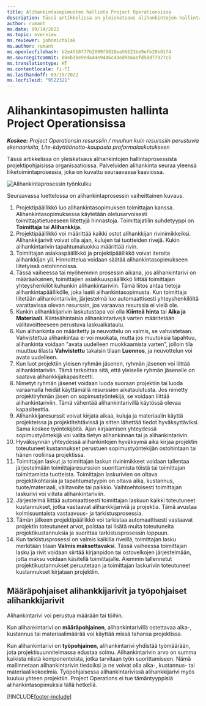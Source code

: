 ```yaml
---
title: Alihankintasopimusten hallinta Project Operationsissa
description: Tässä artikkelissa on yleiskatsaus alihankintojen hallintaprosessista, joka on tyypillinen projektipohjaisille organisaatioille.
author: rumant
ms.date: 09/14/2022
ms.topic: overview
ms.reviewer: johnmichalak
ms.author: rumant
ms.openlocfilehash: b2e4518f77b2099f9818ea56623be9efb20b01f4
ms.sourcegitcommit: 08eb3be9eda44e9446c43ed9b6aefd58d77927c5
ms.translationtype: HT
ms.contentlocale: fi-FI
ms.lasthandoff: 09/15/2022
ms.locfileid: "9522321"
---
```

# <a name="subcontract-management-in-project-operations"></a>Alihankintasopimusten hallinta Project Operationsissa


_**Koskee:** Project Operationsin resurssiin / muuhun kuin resurssiin perustuvia skenaarioita, Lite-käyttöönotto-kaupasta proformalaskutukseen_

Tässä artikkelissa on yleiskatsaus alihankintojen hallintaprosessista projektipohjaisissa organisaatioissa. Palveluiden alihankinta seuraa yleensä liiketoimintaprosessia, joka on kuvattu seuraavassa kaaviossa.

![Alihankintaprosessin työnkulku](../media/SubcontractingProcessFlow.png)

Seuraavassa luettelossa on alihankintaprosessin vaiheittainen kuvaus.

1. Projektipäällikkö luo alihankintasopimuksen toimittajan kanssa. Alihankintasopimuksessa käytetään oletusarvoisesti toimittajatietueeseen liitettyjä hinnastoja. Toimittajatilin suhdetyyppi on **Toimittaja** tai **Alihankkija**.
2. Projektipäällikkö voi määrittää kaikki ostot alihankkijan rivinimikkeiksi. Alihankkijarivit voivat olla ajan, kulujen tai tuotteiden rivejä. Kukin alihankintarivin tapahtumaluokka määrittää rivin.
3. Toimittajan asiakaspäällikkö ja projektipäällikkö voivat iteroita alihankkijan yli. Hinnoittelua voidaan säätää alihankintasopimukseen liitetyissä ostohinnoissa.
4. Tässä vaiheessa tai myöhemmin prosessin aikana, jos alihankintarivi on määräaikainen, toimittajien asiakkuuspäällikkö liittää toimittajan yhteyshenkilöt kuhunkin alihankintariviin. Tämä liitos antaa tietoja alihankintapäällikölle, joka laatii alihankintasopimusta. Kun toimittaja liitetään alihankintariviin, järjestelmä luo automaattisesti yhteyshenkilöltä varattavissa olevan resurssin, jos varaavaa resurssia ei vielä ole.
5. Kunkin alihankkijarivin laskutustapa voi olla **Kiinteä hinta** tai **Aika ja Materiaali**. Kiinteähintaisia alihankintarivejä varten määritetään välitavoitteeseen perustuva laskuaikataulu.
6.  Kun alihankinta on määritetty ja neuvottelu on valmis, se vahvistetaan. Vahvistettua alihankintaa ei voi muokata, mutta jos muutoksia tapahtuu, alihankinta voidaan "avata uudelleen muokkaamista varten", jolloin tila muuttuu tilasta **Vahvistettu** takaisin tilaan **Luonnos**, ja neuvottelun voi avata uudelleen. 
7.  Kun luot projektiin yleisen ryhmän jäsenen, ryhmän jäsenen voi liittää alihankintariviin. Tämä tarkoittaa sitä, että yleiselle ryhmän jäsenelle on saatava alihankkijakapasiteetti.
8.  Nimetyt ryhmän jäsenet voidaan luoda suoraan projektiin tai luoda varaamalla heidät käyttämällä resurssien aikataulutusta. Jos nimetty projektiryhmän jäsen on sopimustyöntekijä, se voidaan liittää alihankintariviin. Tämä vähentää alihankintarivillä käytössä olevaa kapasiteettia.
9.  Alihankkijaresurssit voivat kirjata aikaa, kuluja ja materiaalin käyttä projekteissa ja projektitehtävissä ja sitten lähettää tiedot hyväksyttäviksi. Sama koskee työntekijöitä. Ajan kirjaamisen yhteydessä sopimustyöntekijä voi valita tietyn alihankinnan tai ja alihankintarivin.
10. Hyväksynnän yhteydessä alihankintojen hyväksymä aika kirjaa projektin toteutuneet kustannukset perustuen sopimustyöntekijän ostohintaan tai hänen rooliinsa projektissa.
11. Toimittajan laskut ja toimittajan laskun rivinimikkeet voidaan tallentaa järjestelmään toimittajaresurssien suorittamista töistä tai toimittajan toimittamista tuotteista. Toimittajan laskurivien on oltava projektikohtaisia ja tapahtumatyypin on oltava aika, kustannus, tuote/materiaali, välitavoite tai palkkio. Vaihtoehtoisesti toimittajan laskurivi voi viitata alihankintariviin.
12. Järjestelmä liittää automaattisesti toimittajan laskuun kaikki toteutuneet kustannukset, jotka vastaavat alihankkijariviä ja projektia. Tämä avustaa kolmisuuntaista vastaavuus- ja tarkistusprosessia.
13. Tämän jälkeen projektipäällikkö voi tarkistaa automaattisesti vastaavat projektin toteutuneet arvot, poistaa tai lisätä muita toteutuneita projektikustannuksia ja suorittaa tarkistusprosessin loppuun.
14. Kun tarkistusprosessi on valmis kaikilla riveillä, toimittajan lasku merkitään tilaan **Valmis maksettavaksi**. Tässä vaiheessa toimittajan lasku ja rivit voidaan siirtää kirjanpidon tai ostovelkojen järjestelmään, jotta maksu voidaan käsitellä toimittajalle. Aiemmin tallennetut projektikustannukset peruutetaan ja toimittajan laskurivin toteutuneet kustannukset kirjataan projektiin.

## <a name="quantity-based-subcontract-lines-and-work-based-subcontract-lines"></a>Määräpohjaiset alihankkijarivit ja työpohjaiset alihankkijarivit

Alihankintarivi voi perustua määrään tai töihin. 

Kun alihankintarivi on **määräpohjainen**, alihankintarivillä ostettavaa aika-, kustannus tai materiaalimäärää voi käyttää missä tahansa projektissa.

Kun alihankintarivi on **työpohjainen**, alihankintarivi yhdistää työmäärään, jota projektisuunnitelmassa edustaa solmu. Alihankintarivin arvo on summa kaikista niistä komponenteista, jotka tarvitaan työn suorittamiseen. Nämä mallinnetaan alihankintarivin tiedoiksi ja ne voivat olla aika-, kustannus- tai materiaalikokoelmia. Työpohjaisessa alihankintarivissä alihankkijarivi myös kuuluu yhteen projektiin. Project Operations ei tue tämäntyyppisiä alihankintasopimuksia tällä hetkellä.

[!INCLUDE[footer-include](../../includes/footer-banner.md)]

